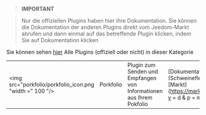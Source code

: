 
>**IMPORTANT**

>Nur die offiziellen Plugins haben hier ihre Dokumentation. Sie können die Dokumentation der anderen Plugins direkt vom Jeedom-Markt abrufen und dann einmal auf das betreffende Plugin klicken, indem Sie auf Dokumentation klicken


Sie können sehen [hier](https://market.jeedom.com/index.php?v=d&p=market&type=plugin&categorie=finance) Alle Plugins (offiziell oder nicht) in dieser Kategorie

| | | | |
|--- | --- | --- | ---|
|<img src="porkfolio/porkfolio_icon.png "width =" 100 "/>|Porkfolio|Plugin zum Senden und Empfangen von Informationen aus Ihrem Pokfolio|[Dokumentation](Schweinefleischportfolio / Index.md) - [Markt](https://market.jeedom.com/index.php?v = d & p = market_display & id = 1503)|
